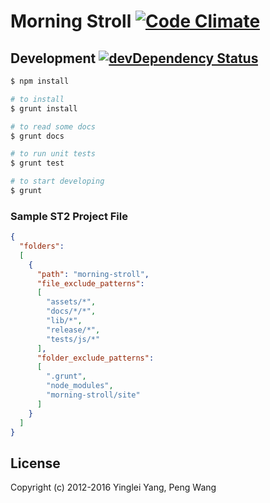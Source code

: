 # Morning Stroll [![Code Climate](https://codeclimate.com/github/hlfcoding/morning-stroll/badges/gpa.svg)](https://codeclimate.com/github/hlfcoding/morning-stroll)

## Development [![devDependency Status](https://img.shields.io/david/dev/hlfcoding/morning-stroll.svg)](https://david-dm.org/hlfcoding/morning-stroll#info=devDependencies)

```bash
$ npm install

# to install
$ grunt install

# to read some docs
$ grunt docs

# to run unit tests
$ grunt test

# to start developing
$ grunt
```

### Sample ST2 Project File

```json
{
  "folders":
  [
    {
      "path": "morning-stroll",
      "file_exclude_patterns":
      [
        "assets/*",
        "docs/*/*",
        "lib/*",
        "release/*",
        "tests/js/*"
      ],
      "folder_exclude_patterns":
      [
        ".grunt",
        "node_modules",
        "morning-stroll/site"
      ]
    }
  ]
}
```

## License

Copyright (c) 2012-2016 Yinglei Yang, Peng Wang
